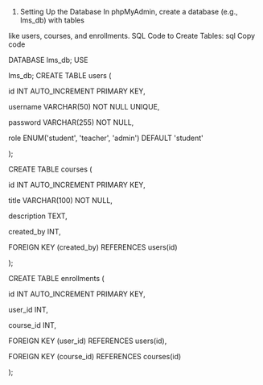 1. Setting Up the Database In phpMyAdmin, create a database (e.g., lms_db) with tables 

like users, courses, and enrollments. SQL Code to Create Tables: sql Copy code 

DATABASE lms_db; USE 

lms_db;
CREATE TABLE users (

id INT AUTO_INCREMENT PRIMARY KEY,

username VARCHAR(50) NOT NULL UNIQUE,

password VARCHAR(255) NOT NULL,

role ENUM('student', 'teacher', 'admin') DEFAULT 'student'

);

CREATE TABLE courses (

id INT AUTO_INCREMENT PRIMARY KEY,

title VARCHAR(100) NOT NULL,

description TEXT,

created_by INT,

FOREIGN KEY (created_by) REFERENCES users(id)

);

CREATE TABLE enrollments (

id INT AUTO_INCREMENT PRIMARY KEY,

user_id INT,

course_id INT,

FOREIGN KEY (user_id) REFERENCES users(id),

FOREIGN KEY (course_id) REFERENCES courses(id)

);
